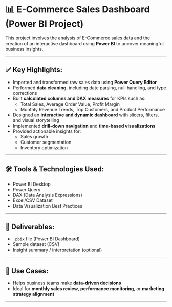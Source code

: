 # 📊 E-Commerce Sales Dashboard (Power BI Project)

This project involves the analysis of E-Commerce sales data and the creation of an interactive dashboard using **Power BI** to uncover meaningful business insights.

---

## ✅ Key Highlights:
- Imported and transformed raw sales data using **Power Query Editor**
- Performed **data cleaning**, including date parsing, null handling, and type corrections
- Built **calculated columns and DAX measures** for KPIs such as:
  - Total Sales, Average Order Value, Profit Margin
  - Monthly Revenue Trends, Top Customers, and Product Performance
- Designed an **interactive and dynamic dashboard** with slicers, filters, and visual storytelling
- Implemented **drill-down navigation** and **time-based visualizations**
- Provided actionable insights for:
  - Sales growth
  - Customer segmentation
  - Inventory optimization

---

## 🛠️ Tools & Technologies Used:
- Power BI Desktop
- Power Query
- DAX (Data Analysis Expressions)
- Excel/CSV Dataset
- Data Visualization Best Practices

---

## 📁 Deliverables:
- `.pbix` file (Power BI Dashboard)
- Sample dataset (CSV)
- Insight summary / interpretation (optional)

---

## 📌 Use Cases:
- Helps business teams make **data-driven decisions**
- Ideal for **monthly sales review**, **performance monitoring**, or **marketing strategy alignment**

---
